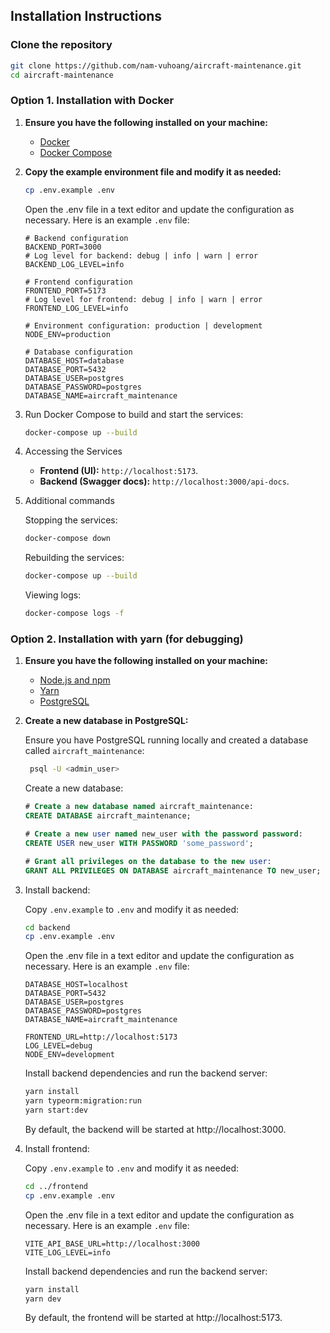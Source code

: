 ## Installation Instructions

### Clone the repository

```sh
git clone https://github.com/nam-vuhoang/aircraft-maintenance.git
cd aircraft-maintenance
```

### Option 1. Installation with Docker

1. **Ensure you have the following installed on your machine:**

   - [Docker](https://docs.docker.com/get-docker/)
   - [Docker Compose](https://docs.docker.com/compose/install/)

2. **Copy the example environment file and modify it as needed:**

   ```sh
   cp .env.example .env
   ```

   Open the .env file in a text editor and update the configuration as necessary. Here is an example `.env` file:

   ```env
   # Backend configuration
   BACKEND_PORT=3000
   # Log level for backend: debug | info | warn | error
   BACKEND_LOG_LEVEL=info

   # Frontend configuration
   FRONTEND_PORT=5173
   # Log level for frontend: debug | info | warn | error
   FRONTEND_LOG_LEVEL=info

   # Environment configuration: production | development
   NODE_ENV=production

   # Database configuration
   DATABASE_HOST=database
   DATABASE_PORT=5432
   DATABASE_USER=postgres
   DATABASE_PASSWORD=postgres
   DATABASE_NAME=aircraft_maintenance
   ```

3. Run Docker Compose to build and start the services:

   ```sh
   docker-compose up --build
   ```

4. Accessing the Services

   - **Frontend (UI):** `http://localhost:5173`.
   - **Backend (Swagger docs):** `http://localhost:3000/api-docs`.

5. Additional commands

    Stopping the services:

    ```sh
    docker-compose down
    ```

    Rebuilding the services:

    ```sh
    docker-compose up --build
    ```

    Viewing logs:
    ```sh
    docker-compose logs -f
    ```


### Option 2. Installation with yarn (for debugging)

1. **Ensure you have the following installed on your machine:**

   - [Node.js and npm](https://nodejs.org/)
   - [Yarn](https://classic.yarnpkg.com/en/)
   - [PostgreSQL](https://www.postgresql.org/)

2. **Create a new database in PostgreSQL:**

   Ensure you have PostgreSQL running locally and created a database called `aircraft_maintenance`:

   ```sh
    psql -U <admin_user>
   ```

   Create a new database:

   ```sql
   # Create a new database named aircraft_maintenance:
   CREATE DATABASE aircraft_maintenance;

   # Create a new user named new_user with the password password:
   CREATE USER new_user WITH PASSWORD 'some_password';

   # Grant all privileges on the database to the new user:
   GRANT ALL PRIVILEGES ON DATABASE aircraft_maintenance TO new_user;
   ```

3. Install backend:

   Copy `.env.example` to `.env` and modify it as needed:

   ```sh
   cd backend
   cp .env.example .env
   ```

   Open the .env file in a text editor and update the configuration as necessary. Here is an example `.env` file:

   ```env
   DATABASE_HOST=localhost
   DATABASE_PORT=5432
   DATABASE_USER=postgres
   DATABASE_PASSWORD=postgres
   DATABASE_NAME=aircraft_maintenance

   FRONTEND_URL=http://localhost:5173
   LOG_LEVEL=debug
   NODE_ENV=development
   ```

   Install backend dependencies and run the backend server:

   ```sh
   yarn install
   yarn typeorm:migration:run
   yarn start:dev
   ```

   By default, the backend will be started at http://localhost:3000.

4. Install frontend:

   Copy `.env.example` to `.env` and modify it as needed:

   ```sh
   cd ../frontend
   cp .env.example .env
   ```

   Open the .env file in a text editor and update the configuration as necessary. Here is an example `.env` file:

   ```env
   VITE_API_BASE_URL=http://localhost:3000
   VITE_LOG_LEVEL=info
   ```

   Install backend dependencies and run the backend server:

   ```sh
   yarn install
   yarn dev
   ```

    By default, the frontend will be started at http://localhost:5173.
